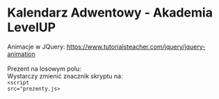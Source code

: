 # Kalendarz Adwentowy - Akademia LevelUP

Animacje w JQuery:
https://www.tutorialsteacher.com/jquery/jquery-animation
<br/>
<br/>
Prezent na losowym polu: <br>
Wystarczy zmienić znacznik skryptu na: <br>
 <code><script src="prezenty.js></script></code>
